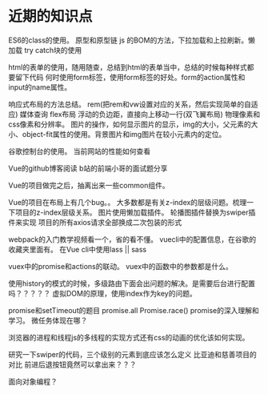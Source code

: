 # 近期的知识点

ES6的class的使用。
原型和原型链
js 的BOM的方法，下拉加载和上拉刷新。懒加载
try catch块的使用

html的表单的使用，随用随查，总结到html的表单当中，总结的时候每种样式都要留下代码
何时使用form标签，使用form标签的好处。form的action属性和input的name属性。

响应式布局的方法总结。 rem(把rem和vw设置对应的关系，然后实现简单的自适应) 媒体查询 flex布局
浮动的负边距，直接向上移动一行(双飞翼布局)
物理像素和css像素和分辨率。
图片的操作，如何显示图片的显示，img的大小，父元素的大小、object-fit属性的使用。背景图片和img图片在较小元素内的定位。

谷歌控制台的使用。
当前网站的性能如何查看

Vue的github博客阅读
b站的前端小哥的面试题分享

Vue的项目做完之后，抽离出来一些common组件。

Vue的项目在布局上有几个bug。。
大多数都是有关z-index的层级问题。梳理一下项目的z-index层级关系。
图片使用懒加载插件。
轮播图插件替换为swiper插件来实现
项目的所有axios请求全部换成二次包装的形式

webpack的入门教学视频看一个，省的看不懂。
vuecli中的配置信息，在谷歌的收藏夹里面有。
在Vue cli中使用lass || sass

vuex中的promise和actions的联动。
vuex中的函数中的参数都是什么。

使用history的模式的时候，多级路由下面会出问题的解决。是需要后台进行配置吗？？？？？
虚拟DOM的原理，使用index作为key的问题。

promise和setTimeout的题目
promise.all Promise.race()
promise的深入理解和学习。
微任务体现在哪？

浏览器的进程和线程js的多线程的实现方式还有css的动画的优化该如何实现。

研究一下swiper的代码，三个级别的元素到底应该怎么定义
比亚迪和慈善项目的对比
前进后退按钮竟然可以拿出来？？？

面向对象编程？
